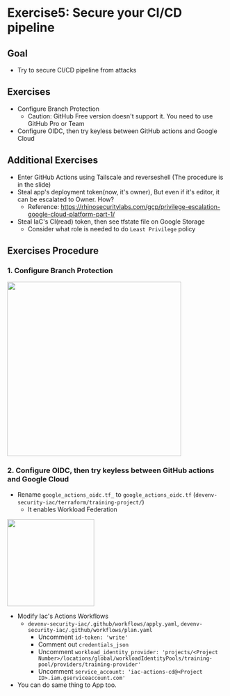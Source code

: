 # Exercise5: Secure your CI/CD pipeline
## Goal
- Try to secure CI/CD pipeline from attacks

## Exercises
- Configure Branch Protection
  - Caution: GitHub Free version doesn't support it. You need to use GitHub Pro or Team
- Configure OIDC, then try keyless between GitHub actions and Google Cloud

## Additional Exercises
- Enter GitHub Actions using Tailscale and reverseshell (The procedure is in the slide)
- Steal app's deployment token(now, it's owner), But even if it's editor, it can be escalated to Owner. How?
  - Reference: https://rhinosecuritylabs.com/gcp/privilege-escalation-google-cloud-platform-part-1/
- Steal IaC's CI(read) token, then see tfstate file on Google Storage
  - Consider what role is needed to do `Least Privilege` policy

## Exercises Procedure
### 1. Configure Branch Protection

<kbd> <img src="https://user-images.githubusercontent.com/1150301/183426687-624dad37-10ba-44ea-99f3-b82eed42ad2c.png" height="400"> </kbd>


### 2. Configure OIDC, then try keyless between GitHub actions and Google Cloud
- Rename `google_actions_oidc.tf_` to `google_actions_oidc.tf` (`devenv-security-iac/terraform/training-project/`)
  - It enables Workload Federation

<kbd> <img src="https://user-images.githubusercontent.com/1150301/183426987-2ba5d9ce-2d9d-4e33-882e-e0e732f3568c.png" height="200"> </kbd>


- Modify Iac's Actions Workflows
  - `devenv-security-iac/.github/workflows/apply.yaml`, `devenv-security-iac/.github/workflows/plan.yaml`
    - Uncomment `id-token: 'write'`
    - Comment out `credentials_json`
    - Uncomment `workload_identity_provider: 'projects/<Project Number>/locations/global/workloadIdentityPools/training-pool/providers/training-provider'`
    - Uncomment `service_account: 'iac-actions-cd@<Project ID>.iam.gserviceaccount.com'`
- You can do same thing to App too.

